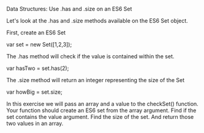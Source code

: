 Data Structures: Use .has and .size on an ES6 Set


Let's look at the .has and .size methods available on the ES6 Set object.

First, create an ES6 Set

var set = new Set([1,2,3]);

The .has method will check if the value is contained within the set.

var hasTwo = set.has(2);

The .size method will return an integer representing the size of the Set

var howBig = set.size;

In this exercise we will pass an array and a value to the checkSet() function. Your function should create an ES6 set from the array argument. Find if the set contains the value argument. Find the size of the set. And return those two values in an array.
